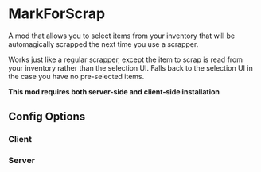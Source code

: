 # MarkForScrap

A mod that allows you to select items from your inventory that will be automagically scrapped the next time you use a scrapper.

Works just like a regular scrapper, except the item to scrap is read from your inventory rather than the selection UI. Falls back to the selection UI in the case you have no pre-selected items.

**This mod requires both server-side and client-side installation**

## Config Options

### Client

### Server
